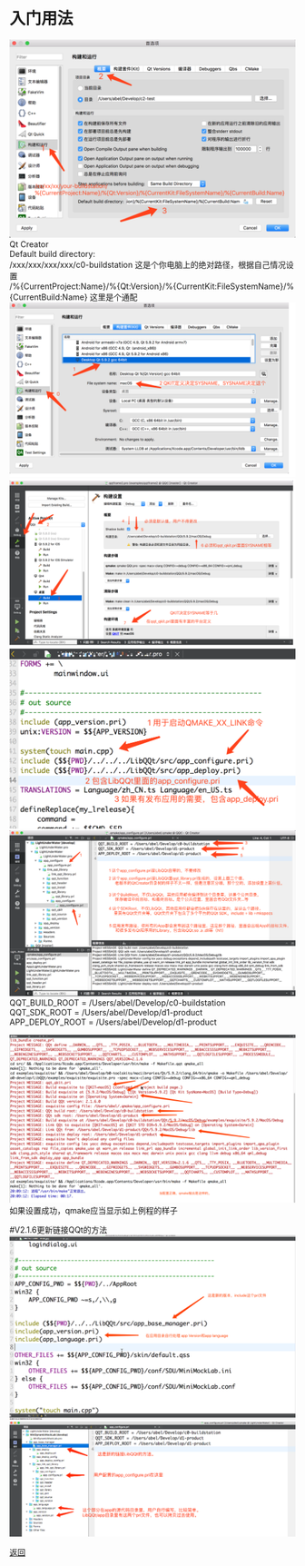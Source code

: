# 入门用法

![设置Qt Creator默认编译路径](screenshot/1.png "这是Qt Creator的设置")  
Qt Creator  
Default build directory:   
/xxx/xxx/xxx/xxx/c0-buildstation 这是个你电脑上的绝对路径，根据自己情况设置  
/%{CurrentProject:Name}/%{Qt:Version}/%{CurrentKit:FileSystemName}/%{CurrentBuild:Name} 这里是个通配  
![设置Qt Creator构建套件](screenshot/2.png "这是Qt Creator的设置，设置File System Name")  
![设置当前工程的环境变量](screenshot/3.png "这是工程的环境变量设置，注意那几点")  
![链接QQt](screenshot/4.png "这是链接QQt的方法，pri都在LibQQt目录里")  
![QQt内部pri的一点点设置](screenshot/5.png "这是LibQQt需要设置的几个路径，编译路径，Sdk路径，发布路径")  
QQT_BUILD_ROOT = /Users/abel/Develop/c0-buildstation  
QQT_SDK_ROOT = /Users/abel/Develop/d1-product  
APP_DEPLOY_ROOT = /Users/abel/Develop/d1-product  

![设置成功显示](screenshot/6.png)  
如果设置成功，qmake应当显示如上例程的样子  

#V2.1.6更新链接QQt的方法  
![链接QQt](screenshot/7.png "这是链接QQt的方法，pri都在LibQQt目录里")  
![QQt内部pri的设置](screenshot/8.png "这是LibQQt需要设置的几个路径，这是新的版本，pri位置有改动")  


[返回](.)  
